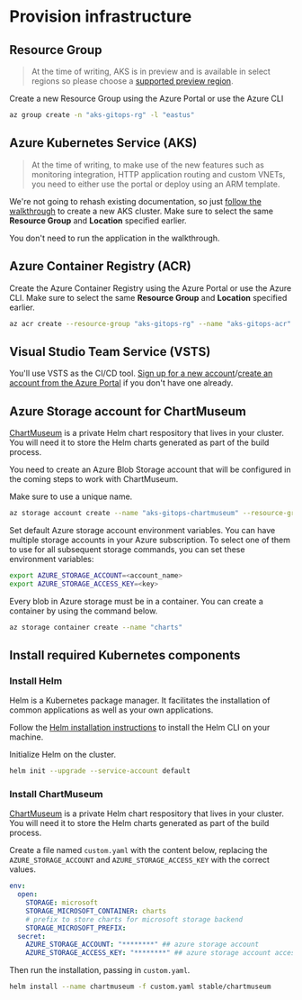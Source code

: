 # Provision infrastructure

## Resource Group

> At the time of writing, AKS is in preview and is available in select regions so please choose a [supported preview region](https://github.com/Azure/AKS/blob/master/preview_regions.md).

Create a new Resource Group using the Azure Portal or use the Azure CLI

```sh
az group create -n "aks-gitops-rg" -l "eastus"
```

## Azure Kubernetes Service (AKS)

> At the time of writing, to make use of the new features such as monitoring integration, HTTP application routing and custom VNETs, you need to either use the portal or deploy using an ARM template.

We're not going to rehash existing documentation, so just [follow the walkthrough](https://docs.microsoft.com/en-us/azure/aks/kubernetes-walkthrough-portal) to create a new AKS cluster. Make sure to select the same **Resource Group** and **Location** specified earlier.

You don't need to run the application in the walkthrough.

## Azure Container Registry (ACR)

Create the Azure Container Registry using the Azure Portal or use the Azure CLI. Make sure to select the same **Resource Group** and **Location** specified earlier.

```sh
az acr create --resource-group "aks-gitops-rg" --name "aks-gitops-acr" --sku "Standard" --location "eastus"
```

## Visual Studio Team Service (VSTS)

You'll use VSTS as the CI/CD tool. [Sign up for a new account](https://docs.microsoft.com/en-us/vsts/accounts/create-account-msa-or-work-student?view=vsts)/[create an account from the Azure Portal](https://azuremarketplace.microsoft.com/en-us/marketplace/apps/Microsoft.TeamProject?tab=Overview) if you don't have one  already.

## Azure Storage account for ChartMuseum

[ChartMuseum](https://github.com/kubernetes-helm/chartmuseum) is a private Helm chart respository that lives in your cluster. You will need it to store the Helm charts generated as part of the build process.

You need to create an Azure Blob Storage account that will be configured in the coming steps to work with ChartMuseum.

Make sure to use a unique name.

```sh
az storage account create --name "aks-gitops-chartmuseum" --resource-group "aks-gitops-rg"--sku "Standard_LRS" --location "eastus"
```

Set default Azure storage account environment variables. You can have multiple storage accounts in your Azure subscription. To select one of them to use for all subsequent storage commands, you can set these environment variables:

```sh
export AZURE_STORAGE_ACCOUNT=<account_name>
export AZURE_STORAGE_ACCESS_KEY=<key>
```

Every blob in Azure storage must be in a container. You can create a container by using the command below.

```sh
az storage container create --name "charts"
```

## Install required Kubernetes components

### Install Helm

Helm is a Kubernetes package manager. It facilitates the installation of common applications as well as your own applications.

Follow the [Helm installation instructions](https://github.com/kubernetes/helm/blob/master/docs/install.md) to install the Helm CLI on your machine.

Initialize Helm on the cluster.

```sh
helm init --upgrade --service-account default
```

### Install ChartMuseum

[ChartMuseum](https://github.com/kubernetes-helm/chartmuseum) is a private Helm chart respository that lives in your cluster. You will need it to store the Helm charts generated as part of the build process.

Create a file named `custom.yaml` with the content below, replacing the `AZURE_STORAGE_ACCOUNT` and `AZURE_STORAGE_ACCESS_KEY` with the correct values.

```yaml
env:
  open:
    STORAGE: microsoft
    STORAGE_MICROSOFT_CONTAINER: charts
    # prefix to store charts for microsoft storage backend
    STORAGE_MICROSOFT_PREFIX:
  secret:
    AZURE_STORAGE_ACCOUNT: "********" ## azure storage account
    AZURE_STORAGE_ACCESS_KEY: "********" ## azure storage account access key
```

Then run the installation, passing in `custom.yaml`.

```sh
helm install --name chartmuseum -f custom.yaml stable/chartmuseum
```
